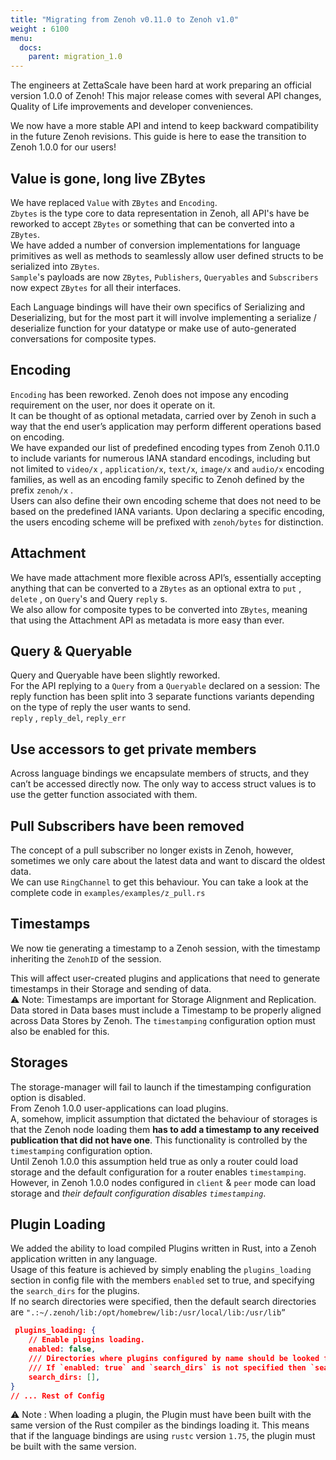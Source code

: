 ```yaml
---
title: "Migrating from Zenoh v0.11.0 to Zenoh v1.0"
weight : 6100
menu:
  docs:
    parent: migration_1.0
---
```


The engineers at ZettaScale have been hard at work preparing an official version 1.0.0 of Zenoh! 
This major release comes with several API changes, Quality of Life improvements and developer conveniences.

We now have a more stable API and intend to keep backward compatibility in the future Zenoh revisions.
This guide is here to ease the transition to Zenoh 1.0.0 for our users!

## Value is gone, long live ZBytes 
We have replaced `Value` with `ZBytes` and `Encoding`.  
`Zbytes` is the type core to data representation in Zenoh, all API's have be reworked to accept `ZBytes` or something that can be converted into a `ZBytes`.  
We have added a number of conversion implementations for language primitives as well as methods to seamlessly allow user defined structs to be serialized into `ZBytes`.  
`Sample`'s payloads are now `ZBytes`, `Publishers`, `Queryables` and `Subscribers` now expect `ZBytes` for all their interfaces.

Each Language bindings will have their own specifics of Serializing and Deserializing, but for the most part it will involve implementing a serialize / deserialize function for your datatype or make use of auto-generated conversations for composite types.

## Encoding

`Encoding` has been reworked. 
Zenoh does not impose any encoding requirement on the user, nor does it operate on it.  
It can be thought of as optional metadata, carried over by Zenoh in such a way that the end user’s application may perform different operations based on encoding.  
We have expanded our list of predefined encoding types from Zenoh 0.11.0 to include variants for numerous IANA standard encodings, including but not limited to  `video/x` , `application/x`, `text/x`, `image/x` and `audio/x` encoding families, as well as an encoding family specific to Zenoh defined by the prefix `zenoh/x` .   
Users can also define their own encoding scheme that does not need to be based on the predefined IANA variants. Upon declaring a specific encoding, the users encoding scheme will be prefixed with `zenoh/bytes` for distinction.


## Attachment

We have made attachment more flexible across API’s, essentially accepting anything that can be converted to a `ZBytes` as an optional extra to `put` , `delete` , on `Query`'s and Query `reply` s.  
We also allow for composite types to be converted into `ZBytes`, meaning that using the Attachment API as metadata is more easy than ever.

## Query & Queryable

Query and Queryable have been slightly reworked.  
For the API replying to a `Query` from a `Queryable` declared on a session: 
The reply function has been split into 3 separate functions variants depending on the type of reply the user wants to send.  
`reply` , `reply_del`, `reply_err`


## Use accessors to get private members
Across language bindings we encapsulate members of structs, and they can’t be accessed directly now.
The only way to access struct values is to use the getter function associated with them.


## Pull Subscribers have been removed

The concept of a pull subscriber no longer exists in Zenoh, however, sometimes we only care about the latest data and want to discard the oldest data.  
We can use `RingChannel` to get this behaviour.
You can take a look at the complete code in `examples/examples/z_pull.rs`

## Timestamps

We now tie generating a timestamp to a Zenoh session, with the timestamp inheriting the `ZenohID` of the session.

This will affect user-created plugins and applications that need to generate timestamps in their Storage and sending of data.  
⚠️ Note: Timestamps are important for Storage Alignment and Replication. Data stored in Data bases must include a Timestamp to be properly aligned across Data Stores by Zenoh. 
The `timestamping` configuration option must also be enabled for this.

## Storages
The storage-manager will fail to launch if the timestamping configuration option is disabled.  
From Zenoh 1.0.0 user-applications can load plugins.  
A, somehow, implicit assumption that dictated the behaviour of storages is that the Zenoh node loading them **has to add a timestamp to any received publication that did not have one**. This functionality is controlled by the `timestamping` configuration option.  
Until Zenoh 1.0.0 this assumption held true as only a router could load storage and the default configuration for a router enables `timestamping`. However, in Zenoh 1.0.0 nodes configured in `client` & `peer` mode can load storage and *their default configuration disables `timestamping`*.


## Plugin Loading

We added the ability to load compiled Plugins written in Rust, into a Zenoh application written in any language.  
Usage of this feature is achieved by simply enabling the `plugins_loading` section in config file with the members `enabled` set to true, and specifying the `search_dirs` for the plugins.  
If no search directories were specified, then the default search directories are 
`".:~/.zenoh/lib:/opt/homebrew/lib:/usr/local/lib:/usr/lib”`  
```json
 plugins_loading: {
    // Enable plugins loading.
    enabled: false,
    /// Directories where plugins configured by name should be looked for. Plugins configured by __path__ are not subject to lookup.
    /// If `enabled: true` and `search_dirs` is not specified then `search_dirs` falls back to the default value: ".:~/.zenoh/lib:/opt/homebrew/lib:/usr/local/lib:/usr/lib"
    search_dirs: [],
}
// ... Rest of Config 
```

⚠️ Note : When loading a plugin, the Plugin must have been built with the same version of the Rust compiler as the bindings loading it. 
This means that if the language bindings are using `rustc` version `1.75`, the plugin must be built with the same version.